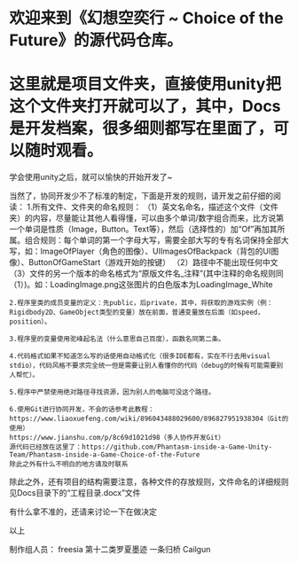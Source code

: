 ﻿# 欢迎来到《幻想空奕行 ~ Choice of the Future》的源代码仓库。

# 这里就是项目文件夹，直接使用unity把这个文件夹打开就可以了，其中，Docs是开发档案，很多细则都写在里面了，可以随时观看。

学会使用unity之后，就可以愉快的开始开发了~

当然了，协同开发少不了标准的制定，下面是开发的规则，请开发之前仔细的阅读：
	1.所有文件、文件夹的命名规则：
	（1）英文名命名，描述这个文件（文件夹）的内容，尽量能让其他人看得懂，可以由多个单词/数字组合而来，比方说第一个单词是性质（Image，Button。Text等），然后（选择性的）加“Of”再加其所属。组合规则：每个单词的第一个字母大写，需要全部大写的专有名词保持全部大写，如：ImageOfPlayer（角色的图像）、UIImagesOfBackpack（背包的UI图像）、ButtonOfGameStart（游戏开始的按键）
	（2）路径中不能出现任何中文
	（3）文件的另一个版本的命名格式为“原版文件名_注释”(其中注释的命名规则同（1）)。如：LoadingImage.png这张图片的白色版本为LoadingImage_White

	2.程序里类的成员变量的定义：先public，后private，其中，将获取的游戏实例（例：Rigidbody2D、GameObject类型的变量）放在前面，普通变量放在后面（如speed，position）。

	3.程序里的变量使用驼峰起名法（什么意思自己百度），函数名同第二条。

	4.代码格式如果不知道怎么写的话使用自动格式化（很多IDE都有，实在不行去用visual stdio），代码风格不要求完全统一但是需要让别人看懂你的代码（debug的时候有可能需要别人帮忙）。

	5.程序中严禁使用绝对路径寻找资源，因为别人的电脑可没这个路径。

	6.使用Git进行协同开发，不会的话参考此教程：
	https://www.liaoxuefeng.com/wiki/896043488029600/896827951938304（Git的使用）
	https://www.jianshu.com/p/8c69d1021d98（多人协作开发Git）
	源代码已经放在这里了：https://github.com/Phantasm-inside-a-Game-Unity-Team/Phantasm-inside-a-Game-Choice-of-the-Future
	除此之外有什么不明白的地方请及时联系

除此之外，还有项目的结构需要注意，各种文件的存放规则，文件命名的详细规则见Docs目录下的“工程目录.docx”文件

有什么拿不准的，还请来讨论一下在做决定

以上

制作组人员：
freesia  第十二类罗夏墨迹 一条归桥  Cailgun